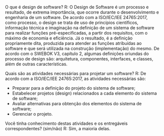 O que é design de software?
R: O Design de Software é um processo e resultado, de extrema importância, que ocorre durante o desenvolvimento e engenharia de um software. De acordo com a ISO/IEC/IEE 24765:2017, como processo, o design se trata de uso de princípios científicos, informação técnica e imaginação na definição de um sistema de software para realizar funções pré-especificadas, a partir dos requisitos, com o máximo de economia e eficiência. Já o resultado, é a definição propriamente dita, produzida para atender as funções atribuídas ao software e que será utilizada na construção (implementação) do mesmo. De acordo com o SWEBOK V3, capítulo 2, algumas definições oriundas do processo de design são: arquitetura, componentes, interfaces, e classes, além de outras características.

Quais são as atividades necessárias para projetar um software?
R: De acordo com a ISO/IEC/IEE 24765:2017, as atividades necessárias são:
- Preparar para a definição do projeto do sistema de software;
- Estabelecer projetos (design) relacionados a cada elemento do sistema de software;
- Avaliar alternativas para obtenção dos elementos do sistema de software;
- Gerenciar o projeto.

Você tinha conhecimento destas atividades e os entregáveis correspondentes? (sim/não)
R: Sim, a maioria delas.
